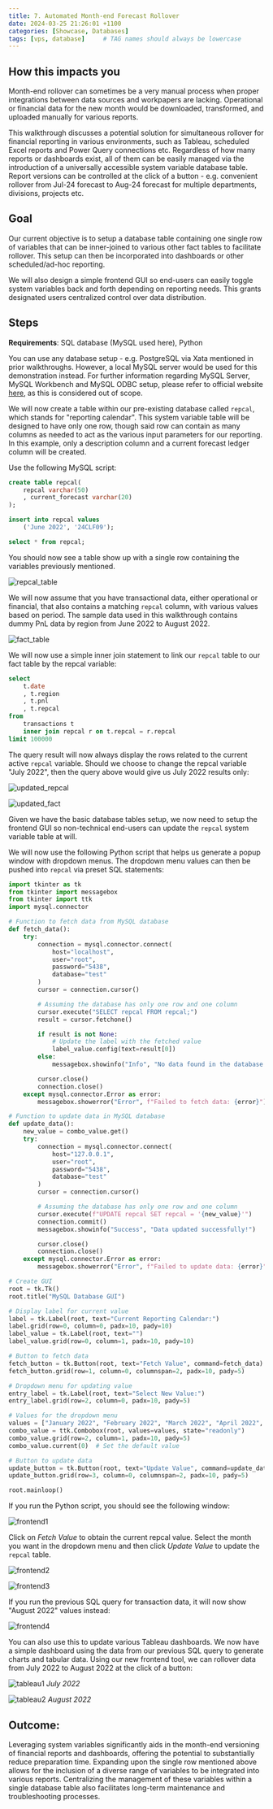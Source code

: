 ```yaml
---
title: 7. Automated Month-end Forecast Rollover
date: 2024-03-25 21:26:01 +1100
categories: [Showcase, Databases]
tags: [vps, database]     # TAG names should always be lowercase
---
```


## How this impacts you

Month-end rollover can sometimes be a very manual process when proper integrations  between data sources and workpapers are lacking. Operational or financial data for the new month would be downloaded, transformed, and uploaded manually for various reports. 

This walkthrough discusses a potential solution for simultaneous rollover for financial reporting in various environments, such as Tableau, scheduled Excel reports and Power Query connections etc. Regardless of how many reports or dashboards exist, all of them can be easily managed via the introduction of a universally accessible system variable database table. Report versions can be controlled at the click of a button - e.g. convenient rollover from Jul-24 forecast to Aug-24 forecast for multiple departments, divisions, projects etc.

## Goal

Our current objective is to setup a database table containing one single row of variables that can be inner-joined to various other fact tables to facilitate rollover. This setup can then be incorporated into dashboards or other scheduled/ad-hoc reporting.

We will also design a simple frontend GUI so end-users can easily toggle system variables back and forth depending on reporting needs. This grants designated users centralized control over data distribution.

## Steps

**Requirements**: SQL database (MySQL used here), Python

You can use any database setup - e.g. PostgreSQL via Xata mentioned in prior walkthroughs. However, a local MySQL server would be used for this demonstration instead. For further information regarding MySQL Server, MySQL Workbench and MySQL ODBC setup, please refer to official website [here](https://www.mysql.com/), as this is considered out of scope.

We will now create a table within our pre-existing database called ```repcal```, which stands for "reporting calendar". This system variable table will be designed to have only one row, though said row can contain as many columns as needed to act as the various input parameters for our reporting. In this example, only a description column and a current forecast ledger column will be created.

Use the following MySQL script:

```sql
create table repcal(
    repcal varchar(50)
    , current_forecast varchar(20)
);

insert into repcal values
    ('June 2022', '24CLF09');

select * from repcal;
```

You should now see a table show up with a single row containing the variables previously mentioned.

![repcal_table](assets/repcal/repcal1.png)

We will now assume that you have transactional data, either operational or financial, that also contains a matching ```repcal``` column, with various values based on period. The sample data used in this walkthrough contains dummy PnL data by region from June 2022 to August 2022.

![fact_table](assets/repcal/repcal2.png)

We will now use a simple inner join statement to link our ```repcal``` table to our fact table by the repcal variable:

```sql
select
    t.date
    , t.region
    , t.pnl
    , t.repcal
from
    transactions t 
    inner join repcal r on t.repcal = r.repcal
limit 100000
```

The query result will now always display the rows related to the current active ```repcal``` variable. Should we choose to change the repcal variable "July 2022", then the query above would give us July 2022 results only:

![updated_repcal](assets/repcal/repcal3.png)

![updated_fact](assets/repcal/repcal4.png)

Given we have the basic database tables setup, we now need to setup the frontend GUI so non-technical end-users can update the ```repcal``` system variable table at will.

We will now use the following Python script that helps us generate a popup window with dropdown menus. The dropdown menu values can then be pushed into ```repcal``` via preset SQL statements:

```python
import tkinter as tk
from tkinter import messagebox
from tkinter import ttk
import mysql.connector

# Function to fetch data from MySQL database
def fetch_data():
    try:
        connection = mysql.connector.connect(
            host="localhost",
            user="root",
            password="5438",
            database="test"
        )
        cursor = connection.cursor()

        # Assuming the database has only one row and one column
        cursor.execute("SELECT repcal FROM repcal;")
        result = cursor.fetchone()

        if result is not None:
            # Update the label with the fetched value
            label_value.config(text=result[0])
        else:
            messagebox.showinfo("Info", "No data found in the database.")

        cursor.close()
        connection.close()
    except mysql.connector.Error as error:
        messagebox.showerror("Error", f"Failed to fetch data: {error}")

# Function to update data in MySQL database
def update_data():
    new_value = combo_value.get()
    try:
        connection = mysql.connector.connect(
            host="127.0.0.1",
            user="root",
            password="5438",
            database="test"
        )
        cursor = connection.cursor()

        # Assuming the database has only one row and one column
        cursor.execute(f"UPDATE repcal SET repcal = '{new_value}'")
        connection.commit()
        messagebox.showinfo("Success", "Data updated successfully!")

        cursor.close()
        connection.close()
    except mysql.connector.Error as error:
        messagebox.showerror("Error", f"Failed to update data: {error}")

# Create GUI
root = tk.Tk()
root.title("MySQL Database GUI")

# Display label for current value
label = tk.Label(root, text="Current Reporting Calendar:")
label.grid(row=0, column=0, padx=10, pady=10)
label_value = tk.Label(root, text="")
label_value.grid(row=0, column=1, padx=10, pady=10)

# Button to fetch data
fetch_button = tk.Button(root, text="Fetch Value", command=fetch_data)
fetch_button.grid(row=1, column=0, columnspan=2, padx=10, pady=5)

# Dropdown menu for updating value
entry_label = tk.Label(root, text="Select New Value:")
entry_label.grid(row=2, column=0, padx=10, pady=5)

# Values for the dropdown menu
values = ["January 2022", "February 2022", "March 2022", "April 2022", "May 2022", "June 2022", "July 2022", "August 2022", "September 2022", "October 2022", "November 2022", "December 2022"]
combo_value = ttk.Combobox(root, values=values, state="readonly")
combo_value.grid(row=2, column=1, padx=10, pady=5)
combo_value.current(0)  # Set the default value

# Button to update data
update_button = tk.Button(root, text="Update Value", command=update_data)
update_button.grid(row=3, column=0, columnspan=2, padx=10, pady=5)

root.mainloop()

```

If you run the Python script, you should see the following window:

![frontend1](assets/repcal/repcal5.png)

Click on _Fetch Value_ to obtain the current repcal value. Select the month you want in the dropdown menu and then click _Update Value_ to update the ```repcal``` table.

![frontend2](assets/repcal/repcal6.png)

![frontend3](assets/repcal/repcal7.png)

If you run the previous SQL query for transaction data, it will now show "August 2022" values instead:

![frontend4](assets/repcal/repcal8.png)

You can also use this to update various Tableau dashboards. We now have a simple dashboard using the data from our previous SQL query to generate charts and tabular data. Using our new frontend tool, we can rollover data from July 2022 to August 2022 at the click of a button:

![tableau1](assets/repcal/repcal9.png)
*July 2022*

![tableau2](assets/repcal/repcal10.png)
*August 2022*

## Outcome:

Leveraging system variables significantly aids in the month-end versioning of financial reports and dashboards, offering the potential to substantially reduce preparation time. Expanding upon the single row mentioned above allows for the inclusion of a diverse range of variables to be integrated into various reports. Centralizing the management of these variables within a single database table also facilitates long-term maintenance and troubleshooting processes.
